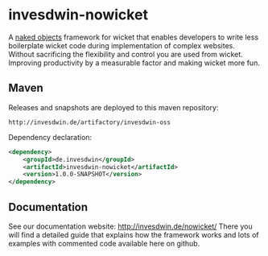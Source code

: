 # invesdwin-nowicket
A [naked objects](https://en.wikipedia.org/wiki/Naked_objects) framework for wicket that enables developers to write less boilerplate wicket code during implementation of complex websites. Without sacrificing the flexibility and control you are used from wicket. Improving productivity by a measurable factor and making wicket more fun.

## Maven

Releases and snapshots are deployed to this maven repository:
```
http://invesdwin.de/artifactory/invesdwin-oss
```

Dependency declaration:
```xml
<dependency>
	<groupId>de.invesdwin</groupId>
	<artifactId>invesdwin-nowicket</artifactId>
	<version>1.0.0-SNAPSHOT</version>
</dependency>
```
## Documentation

See our documentation website: http://invesdwin.de/nowicket/
There you will find a detailed guide that explains how the framework works and lots of examples with commented code available here on github.
